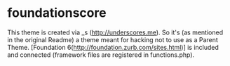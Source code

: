 
foundationscore
===

This theme is created via _s (http://underscores.me). So it's (as mentioned in the original Readme) a theme meant for hacking not to use as a Parent Theme. [Foundation 6(http://foundation.zurb.com/sites.html)] is included and connected (framework files are registered in functions.php).
